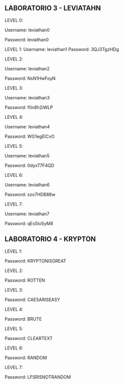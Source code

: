 LABORATORIO 3 - LEVIATAHN
-------------------------------

LEVEL 0:

   Username: leviathan0
   
   Password: leviathan0
   
LEVEL 1:
   Username: leviathan1
   Password: 3QJ3TgzHDg
   
LEVEL 2:

   Username: leviathan2
   
   Password: NsN1HwFoyN
   
LEVEL 3:

   Username: leviathan3
   
   Password: f0n8h2iWLP
   
LEVEL 4:

   Username: leviathan4
   
   Password: WG1egElCvO
   
LEVEL 5:

   Username: leviathan5
   
   Password: 0dyxT7F4QD
   
LEVEL 6:

   Username: leviathan6
   
   Password: szo7HDB88w
   
LEVEL 7:

   Username: leviathan7
   
   Password: qEs5Io5yM8
   
 LABORATORIO 4 - KRYPTON
 ---------------------------

LEVEL 1:

   Password: KRYPTONISGREAT
   
LEVEL 2:

   Password: ROTTEN
   
LEVEL 3:

   Password: CAESARISEASY
   
LEVEL 4:

   Password: BRUTE
   
LEVEL 5:

   Password: CLEARTEXT
   
LEVEL 6:

   Password: RANDOM
   
LEVEL 7:

   Password: LFSRISNOTRANDOM

